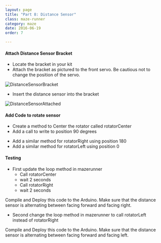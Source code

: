 ```yaml
---
layout: page
title: "Part 8: Distance Sensor"
class: maze-runner
category: maze
date: 2016-06-19
order: 7

---
```


#### Attach Distance Sensor Bracket

* Locate the bracket in your kit
* Attach the bracket as pictured to the front servo. Be cautious not to change the position of the servo.

![DistanceSensorBracket]({{site.baseurl}}/assets/mazerunner/distance_bracket.jpg)

* Insert the distance sensor into the bracket

![DistanceSensorAttached]({{site.baseurl}}/assets/mazerunner/distance_sensorattached.jpg)


#### Add Code to rotate sensor

* Create a method to Center the rotator called rotatorCenter
* Add a call to write to position 90 degrees

<script src="https://gist.github.com/dennisburton/1f3f8dc22c646f80fbad7d320039c2f6.js"></script>

* Add a similar method for rotatorRight using position 180
* Add a similar method for rotatorLeft using position 0

#### Testing

* First update the loop method in mazerunner
    * Call rotatorCenter
    * wait 2 seconds
    * Call rotatorRight
    * wait 2 seconds

Compile and Deploy this code to the Arduino. Make sure that the distance sensor is alternating between facing forward and facing right.

* Second change the loop method in mazerunner to call rotatorLeft instead of rotatorRight

Compile and Deploy this code to the Arduino. Make sure that the distance sensor is alternating between facing forward and facing left.

